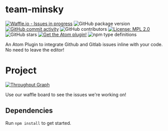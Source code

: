 # team-minsky
[![Waffle.io - Issues in progress](https://badge.waffle.io/utk-cs/team-minsky.png?label=in%20progress&title=In%20Progress)](http://waffle.io/utk-cs/team-minsky)
![GitHub package version](https://img.shields.io/github/package-json/v/utk-cs/team-minsky.svg)
[![GitHub commit activity](https://img.shields.io/github/commit-activity/4w/utk-cs/team-minsky.svg)](https://github.com/utk-cs/team-minsky)
![GitHub contributors](https://img.shields.io/github/contributors/utk-cs/team-minsky.svg)
[![License: MPL 2.0](https://img.shields.io/badge/License-MPL%202.0-brightgreen.svg)](https://opensource.org/licenses/MPL-2.0)
![GitHub stars](https://img.shields.io/github/stars/utk-cs/team-minsky.svg?style=social&label=Stars)
[![Get the Atom plugin!](https://img.shields.io/badge/Atom-minsky--link-green.svg?logo=Atom&logoColor=fff)](https://atom.io/packages/minsky-link)
![npm type definitions](https://img.shields.io/npm/types/typescript.svg)

An Atom Plugin to integrate Github and Gitlab issues inline with your code. No need to leave the editor!

# Project
[![Throughput Graph](https://graphs.waffle.io/utk-cs/team-minsky/throughput.svg)](https://waffle.io/utk-cs/team-minsky/metrics/throughput)

Use our waffle board to see the issues we're working on!

## Dependencies

Run `npm install` to get started.
